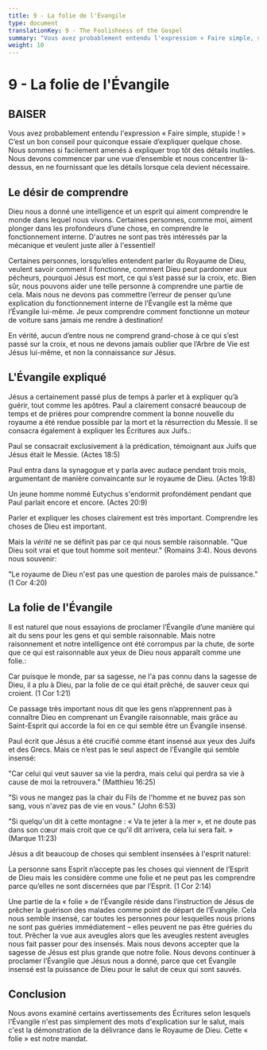 ```yaml
---
title: 9 - La folie de l'Évangile
type: document
translationKey: 9 - The Foolishness of the Gospel
summary: "Vous avez probablement entendu l'expression « Faire simple, stupide ! » C'est un bon conseil pour quiconque essaie d'expliquer quelque chose. Nous sommes si facilement amenés à expliquer trop tôt des détails inutiles. Nous devons commencer par une vue d'ensemble et nous concentrer là-dessus, en ne fournissant que les détails lorsque cela devient nécessaire."
weight: 10
---
```

# 9 - La folie de l'Évangile

## BAISER

Vous avez probablement entendu l'expression « Faire simple, stupide ! » C’est un bon conseil pour quiconque essaie d’expliquer quelque chose. Nous sommes si facilement amenés à expliquer trop tôt des détails inutiles. Nous devons commencer par une vue d’ensemble et nous concentrer là-dessus, en ne fournissant que les détails lorsque cela devient nécessaire.

## Le désir de comprendre

Dieu nous a donné une intelligence et un esprit qui aiment comprendre le monde dans lequel nous vivons. Certaines personnes, comme moi, aiment plonger dans les profondeurs d’une chose, en comprendre le fonctionnement interne. D'autres ne sont pas très intéressés par la mécanique et veulent juste aller à l'essentiel!

Certaines personnes, lorsqu’elles entendent parler du Royaume de Dieu, veulent savoir comment il fonctionne, comment Dieu peut pardonner aux pécheurs, pourquoi Jésus est mort, ce qui s’est passé sur la croix, etc. Bien sûr, nous pouvons aider une telle personne à comprendre une partie de cela. Mais nous ne devons pas commettre l’erreur de penser qu’une explication du fonctionnement interne de l’Évangile est la même que l’Évangile lui-même. Je peux comprendre comment fonctionne un moteur de voiture sans jamais me rendre à destination!

En vérité, aucun d’entre nous ne comprend grand-chose à ce qui s’est passé sur la croix, et nous ne devons jamais oublier que l’Arbre de Vie est Jésus lui-même, et non la connaissance *sur* Jésus.

## L'Évangile expliqué

Jésus a certainement passé plus de temps à parler et à expliquer qu’à guérir, tout comme les apôtres. Paul a clairement consacré beaucoup de temps et de prières pour comprendre comment la bonne nouvelle du royaume a été rendue possible par la mort et la résurrection du Messie. Il se consacra également à expliquer les Écritures aux Juifs.:

Paul se consacrait exclusivement à la prédication, témoignant aux Juifs que Jésus était le Messie. (Actes 18:5)

Paul entra dans la synagogue et y parla avec audace pendant trois mois, argumentant de manière convaincante sur le royaume de Dieu. (Actes 19:8)

Un jeune homme nommé Eutychus s'endormit profondément pendant que Paul parlait encore et encore. (Actes 20:9)

Parler et expliquer les choses clairement est très important. Comprendre les choses de Dieu est important.

Mais la *vérité* ne se définit pas par ce qui nous semble raisonnable. "Que Dieu soit vrai et que tout homme soit menteur." (Romains 3:4). Nous devons nous souvenir:

"Le royaume de Dieu n'est pas une question de paroles mais de puissance." (1 Cor 4:20)

## La folie de l'Évangile

Il est naturel que nous essayions de proclamer l’Évangile d’une manière qui ait du sens pour les gens et qui semble raisonnable. Mais notre raisonnement et notre intelligence ont été corrompus par la chute, de sorte que ce qui est raisonnable aux yeux de Dieu nous apparaît comme une folie.:

Car puisque le monde, par sa sagesse, ne l'a pas connu dans la sagesse de Dieu, il a plu à Dieu, par la folie de ce qui était prêché, de sauver ceux qui croient. (1 Cor 1:21)

Ce passage très important nous dit que les gens n’apprennent pas à connaître Dieu en comprenant un Évangile raisonnable, mais grâce au Saint-Esprit qui accorde la foi en ce qui semble être un Évangile insensé.

Paul écrit que Jésus a été crucifié comme étant insensé aux yeux des Juifs et des Grecs. Mais ce n’est pas le seul aspect de l’Évangile qui semble insensé:

"Car celui qui veut sauver sa vie la perdra, mais celui qui perdra sa vie à cause de moi la retrouvera." (Matthieu 16:25)

"Si vous ne mangez pas la chair du Fils de l'homme et ne buvez pas son sang, vous n'avez pas de vie en vous." (John 6:53)

"Si quelqu'un dit à cette montagne : « Va te jeter à la mer », et ne doute pas dans son cœur mais croit que ce qu'il dit arrivera, cela lui sera fait. » (Marque 11:23)

Jésus a dit beaucoup de choses qui semblent insensées à l'esprit naturel:

La personne sans Esprit n’accepte pas les choses qui viennent de l’Esprit de Dieu mais les considère comme une folie et ne peut pas les comprendre parce qu’elles ne sont discernées que par l’Esprit. (1 Cor 2:14)

Une partie de la « folie » de l’Évangile réside dans l’instruction de Jésus de prêcher la guérison des malades comme point de départ de l’Évangile. Cela nous semble insensé, car toutes les personnes pour lesquelles nous prions ne sont pas guéries immédiatement – ​​elles peuvent ne pas être guéries du tout. Prêcher la vue aux aveugles alors que les aveugles restent aveugles nous fait passer pour des insensés. Mais nous devons accepter que la sagesse de Jésus est plus grande que notre folie. Nous devons continuer à proclamer l’Évangile que Jésus nous a donné, parce que cet Évangile insensé est la puissance de Dieu pour le salut de ceux qui sont sauvés.

## Conclusion

Nous avons examiné certains avertissements des Écritures selon lesquels l'Évangile n'est pas simplement des mots d'explication sur le salut, mais c'est la démonstration de la délivrance dans le Royaume de Dieu. Cette « folie » est notre mandat.
